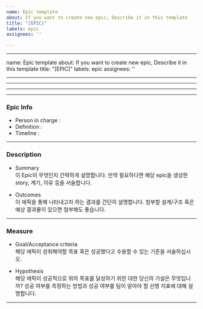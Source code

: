 ```yaml
---
name: Epic template
about: If you want to create new epic, Describe it in this template
title: "[EPIC]"
labels: epic
assignees: ''

---
```


---
name: Epic template
about: If you want to create new epic, Describe it in this template
title: "[EPIC]"
labels: epic
assignees: ''

---

---
---
---
### Epic Info
- Person in charge : 
- Definition :  
- Timeline : 

---
### Description

- Summary  
이 Epic이 무엇인지 간략하게 설명합니다. 만약 필요하다면 해당 epic을 생성한 story, 계기, 이유 등을 서술합니다.  

- Outcomes  
이 에픽을 통해 나타내고자 하는 결과를 간단히 설명합니다. 첨부할 설계/구조 혹은 예상 결과물이 있으면 첨부해도 좋습니다.

---
### Measure
- Goal/Acceptance criteria  
해당 에픽이 성취해야할 목표 혹은 성공했다고 수용할 수 있는 기준을 서술하십시오.  

- Hypothesis  
해당 에픽이 성공적으로 위의 목표를 달성하기 위한 대한 당신의 가설은 무엇입니까? 성공 여부를 측정하는 방법과 성공 여부를 팀이 알아야 할 선행 지표에 대해 설명합니다.

---
